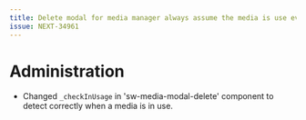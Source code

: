 ```yaml
---
title: Delete modal for media manager always assume the media is use even when it is not
issue: NEXT-34961
---
```

# Administration
* Changed `_checkInUsage` in 'sw-media-modal-delete' component to detect correctly when a media is in use.
